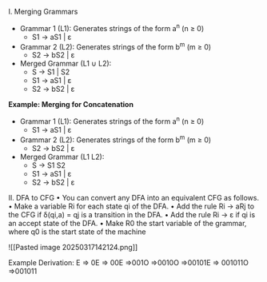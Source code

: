I. Merging Grammars
- Grammar 1 (L1): Generates strings of the form a<sup>n</sup> (n ≥ 0)
    - S1 → aS1 | ε
- Grammar 2 (L2): Generates strings of the form b<sup>m</sup> (m ≥ 0)
    - S2 → bS2 | ε
- Merged Grammar (L1 ∪ L2):
    - S → S1 | S2
    - S1 → aS1 | ε
    - S2 → bS2 | ε

**Example: Merging for Concatenation**
- Grammar 1 (L1): Generates strings of the form a<sup>n</sup> (n ≥ 0)
    - S1 → aS1 | ε
- Grammar 2 (L2): Generates strings of the form b<sup>m</sup> (m ≥ 0)
    - S2 → bS2 | ε
- Merged Grammar (L1 L2):
    - S → S1 S2
    - S1 → aS1 | ε
    - S2 → bS2 | ε

II. DFA to CFG
• You can convert any DFA into an equivalent CFG as follows. 
	• Make a variable Ri for each state qi of the DFA. 
	• Add the rule Ri → aRj to the CFG if δ(qi,a) = qj is a transition in the DFA. 
	• Add the rule Ri → ε if qi is an accept state of the DFA. 
	• Make R0 the start variable of the grammar, where q0 is the start state of the machine

![[Pasted image 20250317142124.png]]

Example Derivation: 
E ⇒ 0E ⇒ 00E ⇒001O ⇒0010O ⇒00101E ⇒ 001011O ⇒001011